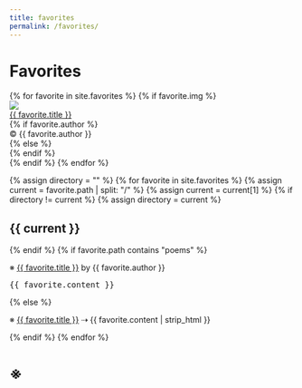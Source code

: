```yaml
---
title: favorites
permalink: /favorites/
---
```


# Favorites

<div class = "slideshow-container">
{% for favorite in site.favorites %}
   {% if favorite.img %}
       <div class="mySlides fade">
            <div class="black-fade"><img class="slide" src="/assets/favorites/{{favorite.img}}"/></div>
            <div class="text"><a href="{{ favorite.src }}">{{ favorite.title }}</a></div>
            {% if favorite.author %}
            <div class="text">© {{ favorite.author }}</div>
            {% else %}
            <div class="text"></div>
            {% endif %}
        </div>
    {% endif %}
{% endfor %}

<a class="prev-slideshow" onclick="plusSlides(-1)"></a>
<a class="next-slideshow" onclick="plusSlides(+1)"></a>
</div>

<div>
{% assign directory = "" %}
{% for favorite in site.favorites %}
    {% assign current = favorite.path | split: "/" %}
    {% assign current = current[1] %}
    {% if directory != current %}
        {% assign directory = current %}
        <h2>{{ current }}</h2>
    {% endif %}
    {% if favorite.path contains "poems" %}
        <p>※ <a href="{{ favorite.src }}">{{ favorite.title }}</a> by {{ favorite.author }}</p>
        <pre class="poem">{{ favorite.content }}</pre>
    {% else %}
        <p>※ <a href="{{ favorite.src }}">{{ favorite.title }}</a> ⇢ {{ favorite.content | strip_html }}</p>
    {% endif %}
{% endfor %}
</div>

# ※

<script src="/assets/js/slideshow.js"></script>
